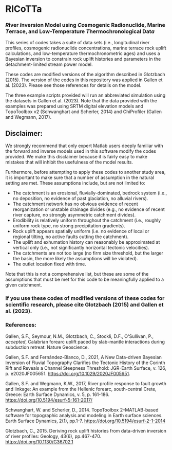 # RICoTTa
 
### ***R***iver ***I***nversion Model using ***Co***smogenic Radionuclide, Marine ***T***errace, and Low-Temperature ***T***hermochronological  Dat***a***


This series of codes takes a suite of data sets (i.e., longitudinal river profiles, cosmogenic radionuclide concentrations, marine terrace rock uplift calculations, and low-temperature thermochronometric ages) and uses a Bayesian inversion to constrain rock uplift histories and parameters in the detachment-limited stream power model.

These codes are modified versions of the algorithm described in Glotzbach (2015). The version of the codes in this repository was applied in Gallen et al. (2023). Please see those references for details on the model.

The three example scripts provided will run an abbreviated simulation using the datasets in Gallen et al. (2023). Note that the data provided with the examples was prepared using SRTM digital elevation models and TopoToolbox v2 (Schwanghart and Scherler, 2014) and ChiProfiler (Gallen and Wegmann, 2017).

## Disclaimer:

We strongly recommend that only expert Matlab users deeply familiar with the forward and inverse models used in this software modify the codes provided. We make this disclaimer because it is fairly easy to make mistakes that will inhibit the usefulness of the model results.

Furthermore, before attempting to apply these codes to another study area, it is important to make sure that a number of assumption in the natural setting are met. These assumptions include, but are not limited to:

-	The catchment is an erosional, fluvially-dominated, bedrock system (i.e., no deposition, no evidence of past glaciation, no alluvial rivers).
-	The catchment network has no obvious evidence of recent reorganization or unstable drainage divides (e.g., no evidence of recent river capture, no strongly asymmetric catchment divides).
-	Erodibility is relatively uniform throughout the catchment (i.e., roughly uniform rock type, no strong precipitation gradients).
-	Rock uplift appears spatially uniform (i.e. no evidence of local or regional tilting, no active faults cutting the catchment).
-	The uplift and exhumation history can reasonably be approximated at vertical only (i.e., not significantly horizontal tectonic velocities).
-	The catchments are not too large (no firm size threshold, but the larger the basin, the more likely the assumptions will be violated).
-	The outlet location fixed with time.

Note that this is not a comprehensive list, but these are some of the assumptions that must be met for this code to be meaningfully applied to a given catchment.

### If you use these codes of modified versions of these codes for scientific research, please cite Glotzbach (2015) and Gallen et al. (2023).

### References:

Gallen, S.F., Seymour, N.M., Glotzbach, C., Stockli, D.F., O'Sullivan, P., _accepted_, Calabrian forearc uplift paced by slab-mantle interactions during subduction retreat: Nature Geoscience.

Gallen, S.F. and Fernández-Blanco, D., 2021, A New Data-driven Bayesian Inversion of Fluvial Topography Clarifies the Tectonic History of the Corinth Rift and Reveals a Channel Steepness Threshold: JGR-Earth Surface, v. 126, p. e2020JF005651. https://doi.org/10.1029/2020JF005651.

Gallen, S.F. and Wegmann, K.W., 2017, River profile response to fault growth and linkage: An example from the Hellenic forearc, south-central Crete, Greece: Earth Surface Dynamics, v. 5, p. 161-186. https://doi.org/10.5194/esurf-5-161-2017/

Schwanghart, W. and Scherler, D., 2014. TopoToolbox 2–MATLAB-based software for topographic analysis and modeling in Earth surface sciences. Earth Surface Dynamics, 2(1), pp.1-7. https://doi.org/10.5194/esurf-2-1-2014

Glotzbach, C., 2015. Deriving rock uplift histories from data-driven inversion of river profiles: Geology, 43(6), pp.467-470. https://doi.org/10.1130/G36702.1

